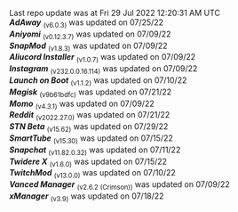 Last repo update was at Fri 29 Jul 2022 12:20:31 AM UTC   
***AdAway*** <sub>(v6.0.3)</sub> was updated on 07/25/22   
***Aniyomi*** <sub>(v0.12.3.7)</sub> was updated on 07/09/22   
***SnapMod*** <sub>(v1.8.3)</sub> was updated on 07/09/22   
***Aliucord Installer*** <sub>(v1.0.7)</sub> was updated on 07/09/22   
***Instagram*** <sub>(v232.0.0.16.114)</sub> was updated on 07/09/22   
***Launch on Boot*** <sub>(v1.1.2)</sub> was updated on 07/10/22   
***Magisk*** <sub>(v9b61bdfc)</sub> was updated on 07/21/22   
***Momo*** <sub>(v4.3.1)</sub> was updated on 07/09/22   
***Reddit*** <sub>(v2022.27.0)</sub> was updated on 07/21/22   
***STN Beta*** <sub>(v15.62)</sub> was updated on 07/29/22   
***SmartTube*** <sub>(v15.30)</sub> was updated on 07/15/22   
***Snapchat*** <sub>(v11.82.0.32)</sub> was updated on 07/11/22   
***Twidere X*** <sub>(v1.6.0)</sub> was updated on 07/15/22   
***TwitchMod*** <sub>(v13.0.0)</sub> was updated on 07/10/22   
***Vanced Manager*** <sub>(v2.6.2 (Crimson))</sub> was updated on 07/09/22   
***xManager*** <sub>(v3.9)</sub> was updated on 07/18/22   
